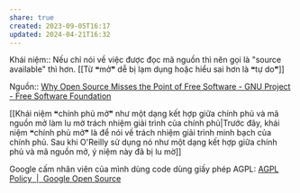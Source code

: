 ```yaml
---
share: true
created: 2023-09-05T16:17
updated: 2024-04-21T16:32
---
```

Khái niệm:: 
Nếu chỉ nói về việc được đọc mã nguồn thì nên gọi là "source available" thì hơn. 
[[Từ ❝mở❞ dễ bị lạm dụng hoặc hiểu sai hơn là ❝tự do❞]]

Nguồn:: [Why Open Source Misses the Point of Free Software - GNU Project - Free Software Foundation](https://www.gnu.org/philosophy/open-source-misses-the-point.html)

[[Khái niệm ❝chính phủ mở❞ như một dạng kết hợp giữa chính phủ và mã nguồn mở làm lu mờ trách nhiệm giải trình của chính phủ|Trước đây, khái niệm ❝chính phủ mở❞ là để nói về trách nhiệm giải trình minh bạch của chính phủ. Sau khi O'Reilly sử dụng nó như một dạng kết hợp giữa chính phủ và mã nguồn mở, ý niệm này đã bị lu mờ]] 

Google cấm nhân viên của mình dùng code dùng giấy phép AGPL: [AGPL Policy  |  Google Open Source](https://opensource.google/documentation/reference/using/agpl-policy)